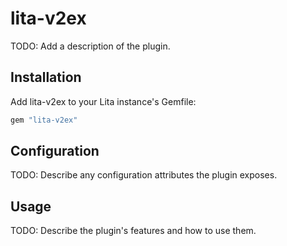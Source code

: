 # lita-v2ex

TODO: Add a description of the plugin.

## Installation

Add lita-v2ex to your Lita instance's Gemfile:

``` ruby
gem "lita-v2ex"
```

## Configuration

TODO: Describe any configuration attributes the plugin exposes.

## Usage

TODO: Describe the plugin's features and how to use them.
